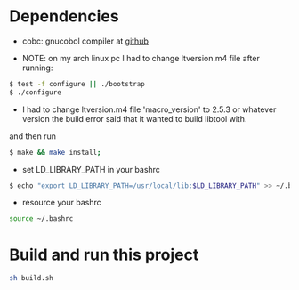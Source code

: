 # Dependencies
- cobc: gnucobol compiler at [github](https://github.com/OCamlPro/gnucobol)

- NOTE: on my arch linux pc I had to change ltversion.m4 file
after running:

```sh
$ test -f configure || ./bootstrap 
$ ./configure
```
	
- I had to change ltversion.m4 file 'macro_version' to 2.5.3
or whatever version the build error said that it wanted to build libtool with.

and then run
```sh
$ make && make install;
```

- set LD_LIBRARY_PATH in your bashrc
```sh
$ echo "export LD_LIBRARY_PATH=/usr/local/lib:$LD_LIBRARY_PATH" >> ~/.bashrc
```

- resource your bashrc
```sh
source ~/.bashrc
```

# Build and run this project
```sh
sh build.sh
```
